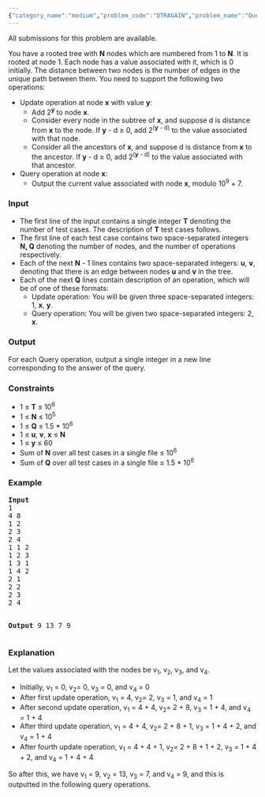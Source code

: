 ```yaml
---
{"category_name":"medium","problem_code":"QTRAGAIN","problem_name":"Queries on tree again","languages_supported":{"0":"C","1":"CPP14","2":"JAVA","3":"PYTH","4":"PYTH 3.5","5":"PYPY"},"max_timelimit":3,"source_sizelimit":50000,"problem_author":"admin2","problem_tester":null,"date_added":"25-11-2017","tags":{"0":"admin2","1":"data","2":"easy","3":"gwr17rol"},"time":{"view_start_date":1516482000,"submit_start_date":1516482000,"visible_start_date":1516482000,"end_date":1735669800},"is_direct_submittable":false,"layout":"problem"}
---
```

<span class="solution-visible-txt">All submissions for this problem are available.</span><p>You have a rooted tree with <b>N</b> nodes which are numbered from 1 to <b>N</b>. It is rooted at node 1. Each node has a value associated with it, which is 0 initially. The distance between two nodes is the number of edges in the unique path between them. You need to support the following two operations:</p>

<ul>
<li>Update operation at node <b>x</b> with value <b>y</b>:
	<ul>
		<li>Add 2<sup><b>y</b></sup> to node <b>x</b>.</li>
		<li>Consider every node in the subtree of <b>x</b>, and suppose d is distance from <b>x</b> to the node. If <b>y</b> - d ≥ 0, add 2<sup>(<b>y</b> - d)</sup> to the value associated with that node.</li>
		<li>Consider all the ancestors of <b>x</b>, and suppose d is distance from <b>x</b> to the ancestor. If <b>y</b> - d ≥ 0, add 2<sup>(<b>y</b> - d)</sup> to the value associated with that ancestor.</li>
	</ul>
</li>
<li>Query operation at node <b>x</b>:
       <ul>
	<li>Output the current value associated with node <b>x</b>, modulo 10<sup>9</sup> + 7.</li>
        </ul>
</li>
</ul>

<h3>Input</h3>
<ul>
<li>The first line of the input contains a single integer <b>T</b> denoting the number of test cases. The description of <b>T</b> test cases follows.</li>

<li>The first line of each test case contains two space-separated integers <b>N, Q</b> denoting the number of nodes, and the number of operations respectively. </li>
<li>Each of the next <b>N</b> - 1 lines contains two space-separated integers: <b>u</b>, <b>v</b>, denoting that there is an edge between nodes <b>u</b> and <b>v</b> in the tree.</li>
<li>Each of the next <b>Q</b> lines contain description of an operation, which will be of one of these formats: 
	<ul>
		<li>Update operation: You will be given three space-separated integers: 1, <b>x</b>, <b>y</b>. </li>
		<li>Query operation: You will be given two space-separated integers: 2, <b>x</b>. </li>
	</ul>
</li>
</ul>

<h3>Output</h3>
<p>For each Query operation, output a single integer in a new line corresponding to the answer of the query.</p>

<h3>Constraints</h3>
<ul>
<li>1 ≤ <b>T</b> ≤ 10<sup>6</sup></li>
<li>1 ≤ <b>N</b> ≤ 10<sup>5</sup></li>
<li>1 ≤ <b>Q</b> ≤ 1.5 * 10<sup>6</sup></li>
<li>1 ≤ <b>u</b>, <b>v</b>, <b>x</b> ≤ <b>N</b></li>
<li>1 ≤ <b>y</b> ≤ 60</li>
<li>Sum of <b>N</b> over all test cases in a single file ≤ 10<sup>6</sup></li>
<li>Sum of <b>Q</b> over all test cases in a single file ≤ 1.5 * 10<sup>6</sup></li>
</ul>

<h3>Example</h3>
<pre>
<b>Input</b>
1
4 8
1 2
2 3
2 4
1 1 2
1 2 3
1 3 1
1 4 2
2 1
2 2
2 3
2 4

<b>Output</b>
9
13
7
9
</pre>

<h3>Explanation</h3>
<p>Let the values associated with the nodes be v<sub>1</sub>, v<sub>2</sub>, v<sub>3</sub>, and v<sub>4</sub>.</p>
<ul>
<li>Initially, v<sub>1</sub> = 0, v<sub>2</sub>= 0, v<sub>3</sub> = 0, and v<sub>4</sub> = 0</li>

<li>After first update operation, v<sub>1</sub> = 4, v<sub>2</sub>= 2, v<sub>3</sub> = 1, and v<sub>4</sub> = 1</li>

<li>After second update operation, v<sub>1</sub> = 4 + 4, v<sub>2</sub>= 2 + 8, v<sub>3</sub> = 1 + 4, and v<sub>4</sub> = 1 + 4</li>

<li>After third update operation, v<sub>1</sub> = 4 + 4, v<sub>2</sub>= 2 + 8 + 1, v<sub>3</sub> = 1 + 4 + 2, and v<sub>4</sub> = 1 + 4</li>

<li>After fourth update operation, v<sub>1</sub> = 4 + 4 + 1, v<sub>2</sub>= 2 + 8 + 1 + 2, v<sub>3</sub> = 1 + 4 + 2, and v<sub>4</sub> = 1 + 4 + 4</li>
</ul>
</p>

<p>So after this, we have v<sub>1</sub> = 9, v<sub>2</sub> = 13, v<sub>3</sub> = 7, and v<sub>4</sub> = 9, and this is outputted in the following query operations.</p>